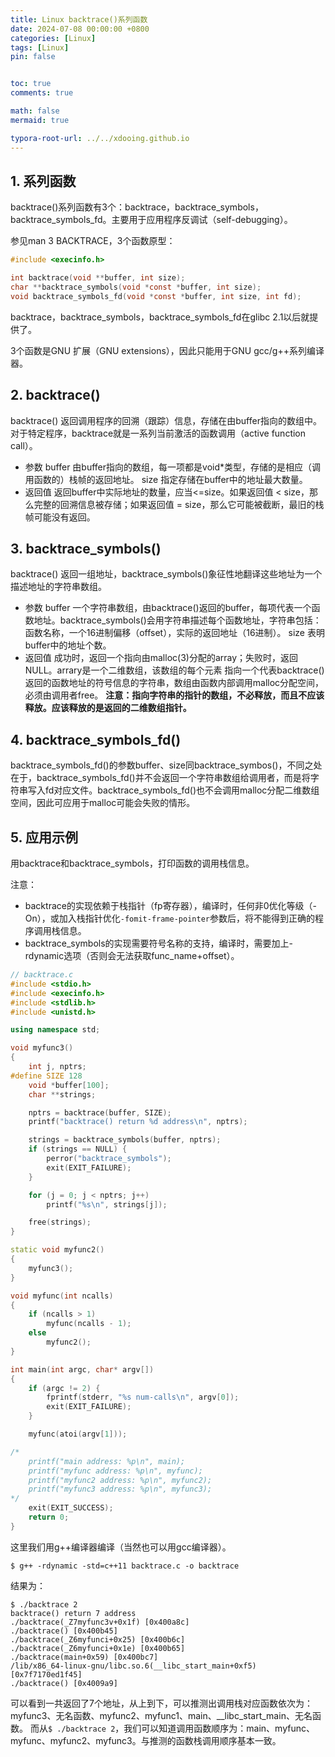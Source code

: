 ```yaml
---
title: Linux backtrace()系列函数
date: 2024-07-08 00:00:00 +0800
categories: [Linux]
tags: [Linux]
pin: false


toc: true
comments: true

math: false
mermaid: true

typora-root-url: ../../xdooing.github.io
---
```










## 1. 系列函数

backtrace()系列函数有3个：backtrace，backtrace_symbols，backtrace_symbols_fd。主要用于应用程序反调试（self-debugging）。

参见man 3 BACKTRACE，3个函数原型：

```c
#include <execinfo.h>

int backtrace(void **buffer, int size);
char **backtrace_symbols(void *const *buffer, int size);
void backtrace_symbols_fd(void *const *buffer, int size, int fd);
```

backtrace，backtrace_symbols，backtrace_symbols_fd在glibc 2.1以后就提供了。

3个函数是GNU 扩展（GNU extensions），因此只能用于GNU gcc/g++系列编译器。



## 2. backtrace()

backtrace() 返回调用程序的回溯（跟踪）信息，存储在由buffer指向的数组中。对于特定程序，backtrace就是一系列当前激活的函数调用（active function call）。

- 参数
  buffer 由buffer指向的数组，每一项都是void*类型，存储的是相应（调用函数的）栈帧的返回地址。
  size 指定存储在buffer中的地址最大数量。
- 返回值
  返回buffer中实际地址的数量，应当<=size。如果返回值 < size，那么完整的回溯信息被存储；如果返回值 = size，那么它可能被截断，最旧的栈帧可能没有返回。

## 3. backtrace_symbols()

backtrace() 返回一组地址，backtrace_symbols()象征性地翻译这些地址为一个描述地址的字符串数组。

- 参数
  buffer 一个字符串数组，由backtrace()返回的buffer，每项代表一个函数地址。backtrace_symbols()会用字符串描述每个函数地址，字符串包括：函数名称，一个16进制偏移（offset），实际的返回地址（16进制）。
  size 表明buffer中的地址个数。
- 返回值
  成功时，返回一个指向由malloc(3)分配的array；失败时，返回NULL。arrary是一个二维数组，该数组的每个元素 指向一个代表backtrace()返回的函数地址的符号信息的字符串，数组由函数内部调用malloc分配空间，必须由调用者free。
  **注意：指向字符串的指针的数组，不必释放，而且不应该释放。应该释放的是返回的二维数组指针。**

## 4. backtrace_symbols_fd()

backtrace_symbols_fd()的参数buffer、size同backtrace_symbos()，不同之处在于，backtrace_symbols_fd()并不会返回一个字符串数组给调用者，而是将字符串写入fd对应文件。backtrace_symbols_fd()也不会调用malloc分配二维数组空间，因此可应用于malloc可能会失败的情形。



## 5. 应用示例

用backtrace和backtrace_symbols，打印函数的调用栈信息。

注意：

- backtrace的实现依赖于栈指针（fp寄存器），编译时，任何非0优化等级（-On），或加入栈指针优化`-fomit-frame-pointer`参数后，将不能得到正确的程序调用栈信息。
- backtrace_symbols的实现需要符号名称的支持，编译时，需要加上-rdynamic选项（否则会无法获取func_name+offset）。



```c++
// backtrace.c
#include <stdio.h>
#include <execinfo.h>
#include <stdlib.h>
#include <unistd.h>

using namespace std;

void myfunc3()
{
    int j, nptrs;
#define SIZE 128
    void *buffer[100];
    char **strings;

    nptrs = backtrace(buffer, SIZE);
    printf("backtrace() return %d address\n", nptrs);

    strings = backtrace_symbols(buffer, nptrs);
    if (strings == NULL) {
        perror("backtrace_symbols");
        exit(EXIT_FAILURE);
    }

    for (j = 0; j < nptrs; j++)
        printf("%s\n", strings[j]);

    free(strings);
}

static void myfunc2()
{
    myfunc3();
}

void myfunc(int ncalls)
{
    if (ncalls > 1)
        myfunc(ncalls - 1);
    else
        myfunc2();
}

int main(int argc, char* argv[])
{
    if (argc != 2) {
        fprintf(stderr, "%s num-calls\n", argv[0]);
        exit(EXIT_FAILURE);
    }

    myfunc(atoi(argv[1]));

/*
    printf("main address: %p\n", main);
    printf("myfunc address: %p\n", myfunc);
    printf("myfunc2 address: %p\n", myfunc2);
    printf("myfunc3 address: %p\n", myfunc3);
*/
    exit(EXIT_SUCCESS);
    return 0;
}
```

这里我们用g++编译器编译（当然也可以用gcc编译器）。

```shell
$ g++ -rdynamic -std=c++11 backtrace.c -o backtrace
```

结果为：

```
$ ./backtrace 2
backtrace() return 7 address
./backtrace(_Z7myfunc3v+0x1f) [0x400a8c]
./backtrace() [0x400b45]
./backtrace(_Z6myfunci+0x25) [0x400b6c]
./backtrace(_Z6myfunci+0x1e) [0x400b65]
./backtrace(main+0x59) [0x400bc7]
/lib/x86_64-linux-gnu/libc.so.6(__libc_start_main+0xf5) [0x7f7170ed1f45]
./backtrace() [0x4009a9]
```

可以看到一共返回了7个地址，从上到下，可以推测出调用栈对应函数依次为：myfunc3、无名函数、myfunc2、myfunc1、main、__libc_start_main、无名函数。
而从`$ ./backtrace 2`，我们可以知道调用函数顺序为：main、myfunc、myfunc、myfunc2、myfunc3。与推测的函数栈调用顺序基本一致。
